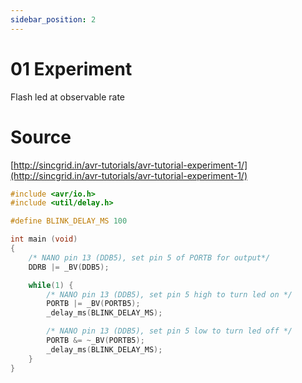 ```yaml
---
sidebar_position: 2
---
```

# 01 Experiment 

Flash led at observable rate

# Source 

[http://sincgrid.in/avr-tutorials/avr-tutorial-experiment-1/](http://sincgrid.in/avr-tutorials/avr-tutorial-experiment-1/)

```cpp title="http://sincgrid.in/avr-tutorials/avr-tutorial-experiment-1/"
#include <avr/io.h>
#include <util/delay.h>

#define BLINK_DELAY_MS 100

int main (void)
{
    /* NANO pin 13 (DDB5), set pin 5 of PORTB for output*/
    DDRB |= _BV(DDB5);

    while(1) {
        /* NANO pin 13 (DDB5), set pin 5 high to turn led on */
        PORTB |= _BV(PORTB5);
        _delay_ms(BLINK_DELAY_MS);

        /* NANO pin 13 (DDB5), set pin 5 low to turn led off */
        PORTB &= ~_BV(PORTB5);
        _delay_ms(BLINK_DELAY_MS);
    }
}
```